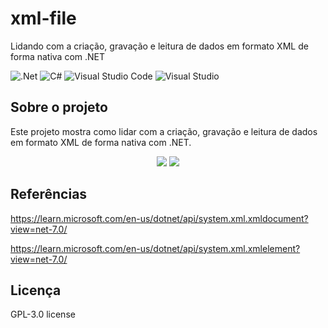 # xml-file
Lidando com a criação, gravação e leitura de dados em formato XML de forma nativa com .NET

![.Net](https://img.shields.io/badge/.NET-5C2D91?style=for-the-badge&logo=.net&logoColor=white)
![C#](https://img.shields.io/badge/c%23-%23239120.svg?style=for-the-badge&logo=c-sharp&logoColor=white)
![Visual Studio Code](https://img.shields.io/badge/Visual%20Studio%20Code-0078d7.svg?style=for-the-badge&logo=visual-studio-code&logoColor=white)
![Visual Studio](https://img.shields.io/badge/Visual%20Studio-5C2D91.svg?style=for-the-badge&logo=visual-studio&logoColor=white)

## Sobre o projeto
Este projeto mostra como lidar com a criação, gravação e leitura de dados em formato XML de forma nativa com .NET.

<div align="center">
    <img src="https://github.com/jfs-dev/xml-file/assets/54154628/c900b3be-aecb-4af9-b937-1dac68b1231f"</img>
    <img src="https://github.com/jfs-dev/xml-file/assets/54154628/57b25630-a049-4862-b290-f28ad2cb0874"</img>
</div>

## Referências
https://learn.microsoft.com/en-us/dotnet/api/system.xml.xmldocument?view=net-7.0/

https://learn.microsoft.com/en-us/dotnet/api/system.xml.xmlelement?view=net-7.0/

## Licença
GPL-3.0 license
